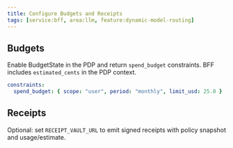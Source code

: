 ```yaml
---
title: Configure Budgets and Receipts
tags: [service:bff, area:llm, feature:dynamic-model-routing]
---
```


## Budgets

Enable BudgetState in the PDP and return `spend_budget` constraints. BFF includes `estimated_cents` in the PDP context.

```yaml
constraints:
  spend_budget: { scope: "user", period: "monthly", limit_usd: 25.0 }
```

## Receipts

Optional: set `RECEIPT_VAULT_URL` to emit signed receipts with policy snapshot and usage/estimate.


